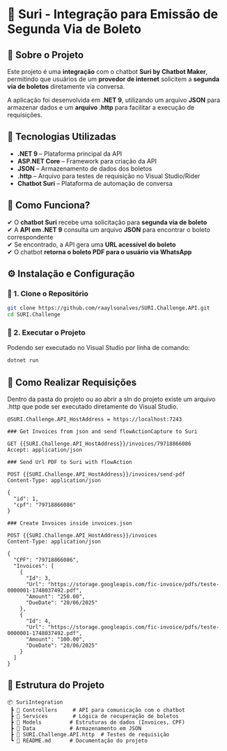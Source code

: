 # 🔹 Suri - Integração para Emissão de Segunda Via de Boleto

## 📌 Sobre o Projeto
Este projeto é uma **integração** com o chatbot **Suri by Chatbot Maker**, permitindo que usuários de um **provedor de internet** solicitem a **segunda via de boletos** diretamente via conversa.

A aplicação foi desenvolvida em **.NET 9**, utilizando um arquivo **JSON** para armazenar dados e um **arquivo .http** para facilitar a execução de requisições.

## 🚀 Tecnologias Utilizadas
- **.NET 9** – Plataforma principal da API  
- **ASP.NET Core** – Framework para criação da API  
- **JSON** – Armazenamento de dados dos boletos  
- **.http** – Arquivo para testes de requisição no Visual Studio/Rider  
- **Chatbot Suri** – Plataforma de automação de conversa  

## 🔹 Como Funciona?
✔ O **chatbot Suri** recebe uma solicitação para **segunda via de boleto**  
✔ A **API em .NET 9** consulta um arquivo **JSON** para encontrar o boleto correspondente  
✔ Se encontrado, a API gera uma **URL acessível do boleto**  
✔ O chatbot **retorna o boleto PDF para o usuário via WhatsApp**  

## ⚙️ Instalação e Configuração
### 🔹 1. Clone o Repositório
```sh
git clone https://github.com/raaylsonalves/SURI.Challenge.API.git
cd SURI.Challenge
```
### 🔹 2. Executar o Projeto
Podendo ser executado no Visual Studio por linha de comando:
```sh
dotnet run
```

## 📝 Como Realizar Requisições
Dentro da pasta do projeto ou ao abrir a sln do projeto existe um arquivo .http que pode ser executado diretamente do Visual Studio.

```http
@SURI.Challenge.API_HostAddress = https://localhost:7243

### Get Invoices from json and send flowActionCapture to Suri

GET {{SURI.Challenge.API_HostAddress}}/invoices/79718866086
Accept: application/json

### Send Url PDF to Suri with flowAction

POST {{SURI.Challenge.API_HostAddress}}/invoices/send-pdf
Content-Type: application/json

{
  "id": 1,
  "cpf": "79718866086"
}

### Create Invoices inside invoices.json

POST {{SURI.Challenge.API_HostAddress}}/invoices
Content-Type: application/json

{
  "CPF": "79718866086",
  "Invoices": [
    {
      "Id": 3,
      "Url": "https://storage.googleapis.com/fic-invoice/pdfs/teste-0000001-1748037492.pdf",
      "Amount": "250.00",
      "DueDate": "20/06/2025"
    },
    {
      "Id": 4,
      "Url": "https://storage.googleapis.com/fic-invoice/pdfs/teste-0000001-1748037492.pdf",
      "Amount": "100.00",
      "DueDate": "20/06/2025"
    }
  ]
}
```

## 📂 Estrutura do Projeto
```
📦 SuriIntegration
 ┣ 📂 Controllers     # API para comunicação com o chatbot
 ┣ 📂 Services        # Lógica de recuperação de boletos
 ┣ 📂 Models         # Estruturas de dados (Invoices, CPF)
 ┣ 📂 Data           # Armazenamento em JSON
 ┣ 📜 SURI.Challenge.API.http  # Testes de requisição
 ┗ 📜 README.md      # Documentação do projeto
```
